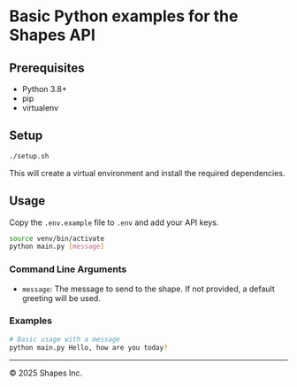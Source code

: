 # Basic Python examples for the Shapes API

## Prerequisites

- Python 3.8+
- pip
- virtualenv

## Setup

```bash
./setup.sh
```

This will create a virtual environment and install the required dependencies.

## Usage

Copy the `.env.example` file to `.env` and add your API keys.

```bash
source venv/bin/activate
python main.py [message]
```

### Command Line Arguments

- `message`: The message to send to the shape. If not provided, a default greeting will be used.

### Examples

```bash
# Basic usage with a message
python main.py Hello, how are you today?
```

------------------
© 2025 Shapes Inc.
